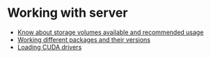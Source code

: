 # Working with server

- [Know about storage volumes available and recommended usage](storage.md)
- [Working different packages and their versions](packages.md)
- [Loading CUDA drivers](packages.md#CUDA)